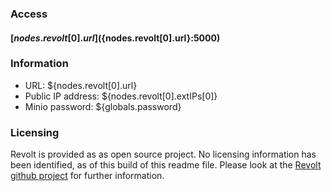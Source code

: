 ### Access

#### [${nodes.revolt[0].url}](${nodes.revolt[0].url}:5000)

### Information

* URL: ${nodes.revolt[0].url}
* Public IP address: ${nodes.revolt[0].extIPs[0]}
* Minio password: ${globals.password}

### Licensing

Revolt is provided as as open source project.
No licensing information has been identified, as of this build of this readme file. Please look at the [Revolt github project](https://github.com/revoltchat) for further information.
